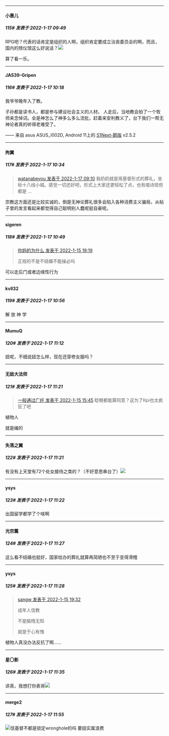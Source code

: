

*****

####  小惠儿  
##### 115#       发表于 2022-1-17 09:49

RPG吧？代表的话肯定是组织的人啊，组织肯定要成立治丧委员会的啊，而且，国内的殡仪馆这么好说话？<img src="https://static.saraba1st.com/image/smiley/face2017/067.png" referrerpolicy="no-referrer">

算了看一乐。



*****

####  JAS39-Gripen  
##### 116#       发表于 2022-1-17 10:18

我爷爷晚年入了教。

子孙都是读书人，都是参与建设社会主义的人材。
人走后，当地教会拍了一个牧师来念悼词。全是神怎么了神多么多么流批，赶着来安利教义了，台下我们一帮无神论者真的听得老难受了。

—— 来自 asus ASUS_I002D, Android 11上的 [S1Next-鹅版](https://github.com/ykrank/S1-Next/releases) v2.5.2



*****

####  拘翼  
##### 117#       发表于 2022-1-17 10:34

<blockquote><a href="httphttps://bbs.saraba1st.com/2b/forum.php?mod=redirect&amp;goto=findpost&amp;pid=54319337&amp;ptid=2047504" target="_blank">watanabeyou 发表于 2022-1-17 09:10</a>
我奶奶就是用基督形式的葬礼，坐标十八线小城。感觉一切还好吧，形式上大家还更轻松了点，也有唱诗班但都是 ...</blockquote>
宗教这方面还是比较实诚的，倒是无神论葬礼很多会陷入各种消费主义骗局，从帖子里的发言看起来都觉得自己聪明别人蠢呢挺自豪呢。



*****

####  sigeren  
##### 118#       发表于 2022-1-17 10:49

<blockquote><a href="httphttps://bbs.saraba1st.com/2b/forum.php?mod=redirect&amp;goto=findpost&amp;pid=54301849&amp;ptid=2047504" target="_blank">你妈的为什么 发表于 2022-1-15 19:19</a>

正规的不是不结婚不能操必吗</blockquote>
可以走后门或者边缘性行为

*****

####  kvll32  
##### 119#       发表于 2022-1-17 10:56

解 放 神 学



*****

####  MumuQ  
##### 120#       发表于 2022-1-17 11:12

妞呢，不细说妞怎么样，现在还穿修女服吗？



*****

####  无敌大法师  
##### 121#       发表于 2022-1-17 11:21

<blockquote><a href="httphttps://bbs.saraba1st.com/2b/forum.php?mod=redirect&amp;goto=findpost&amp;pid=54299633&amp;ptid=2047504" target="_blank">一般通过广纤 发表于 2022-1-15 15:45</a>
眨眼都能算同意？这为了Kpi也太疯狂了吧</blockquote>
植物人

就是编的

*****

####  失落之翼  
##### 122#       发表于 2022-1-17 11:21

有没有上天堂有72个处女接待之类的？（不好意思串台了）<img src="https://static.saraba1st.com/image/smiley/face2017/124.png" referrerpolicy="no-referrer">

*****

####  ysys  
##### 123#       发表于 2022-1-17 11:22

出国留学都学了个啥啊



*****

####  光宗薫  
##### 124#       发表于 2022-1-17 11:27

这么看不结婚也挺好，国家给办的葬礼就算再简陋也不至于变得滑稽

*****

####  ysys  
##### 125#       发表于 2022-1-17 11:28

<blockquote><a href="httphttps://bbs.saraba1st.com/2b/forum.php?mod=redirect&amp;goto=findpost&amp;pid=54302030&amp;ptid=2047504" target="_blank">sangw 发表于 2022-1-15 19:32</a>

成年人信教

不是脑残无知

就是于心有愧</blockquote>
植物人真没办法反抗了啊……

*****

####  星〇影  
##### 126#       发表于 2022-1-17 11:35

讲真，我想打你表哥<img src="https://static.saraba1st.com/image/smiley/face2017/027.png" referrerpolicy="no-referrer">



*****

####  merge2  
##### 127#       发表于 2022-1-17 11:55

<img src="https://static.saraba1st.com/image/smiley/face2017/067.png" referrerpolicy="no-referrer">信基督不都是锁定wronghole的吗 要妞实属浪费

